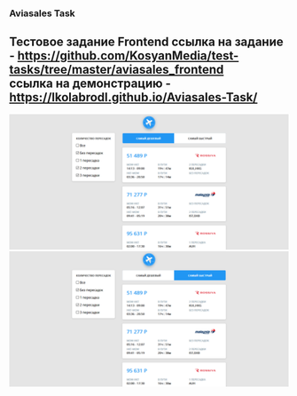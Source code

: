 ### Aviasales Task

Тестовое задание Frontend ссылка на задание - https://github.com/KosyanMedia/test-tasks/tree/master/aviasales_frontend
</br>
ссылка на демонстрацию - https://lkolabrodl.github.io/Aviasales-Task/
</br>
---


![Alt text](https://raw.githubusercontent.com/lKolabrodl/ReactJS-Examples/master/Aviasales%20Task/Screenshot_1.png)
![Alt text](https://raw.githubusercontent.com/lKolabrodl/ReactJS-Examples/master/Aviasales%20Task/Screenshot_2.png)

